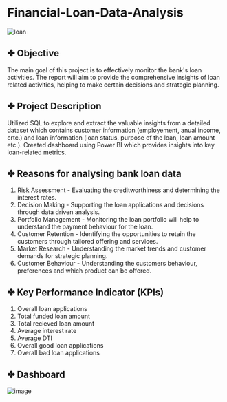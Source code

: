 # Financial-Loan-Data-Analysis

  ![loan](https://github.com/kul-tanvi19/Financial-Loan-Data-Analysis/assets/172184420/701ad371-5fbe-4e62-bcfc-cf3e717eb19b)



## ✤ Objective

  The main goal of this project is to effectively monitor the bank's loan activities. The report will aim to provide the comprehensive insights of loan related activities, helping to make   certain decisions and strategic planning.

## ✤ Project Description

  Utilized SQL to explore and extract the valuable insights from a detailed dataset which contains customer information (employement, anual income, crtc.) and loan information (loan status, purpose of the loan, loan amount etc.). Created dashboard using Power BI which provides insights into key loan-related metrics.

## ✤ Reasons for analysing bank loan data
  1. Risk Assessment - Evaluating the creditworthiness and determining the interest rates.
  2. Decision Making - Supporting the loan applications and decisions through data driven analysis.
  3. Portfolio Management - Monitoring the loan portfolio will help to understand the payment behaviour for the loan.
  4. Customer Retention - Identifying the opportunities to retain the customers through tailored offering and services.
  5. Market Research - Understanding the market trends and customer demands for strategic planning.
  6. Customer Behaviour - Understanding the customers behaviour, preferences and which product can be offered.


## ✤ Key Performance Indicator (KPIs) 
  1. Overall loan applications
  2. Total funded loan amount
  3. Total recieved loan amount
  4. Average interest rate
  5. Average DTI
  6. Overall good loan applications
  7. Overall bad loan applications

## ✤ Dashboard
![image](https://github.com/kul-tanvi19/Financial-Loan-Data-Analysis/assets/172184420/ffdf9c5d-dd25-4085-9489-7a471fe4548d)

